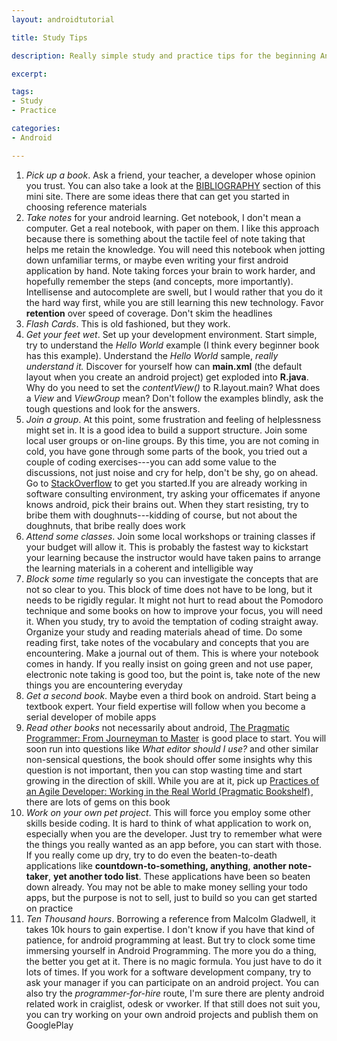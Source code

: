 ```yaml
---
layout: androidtutorial

title: Study Tips

description: Really simple study and practice tips for the beginning Android programmer

excerpt: 

tags:
- Study
- Practice

categories:
- Android

---
```



1. *Pick up a book*. Ask a friend, your teacher, a developer whose opinion you trust. You can also take a look at the [BIBLIOGRAPHY](/blog-choosing-books-for-android) section of this mini site. There are some ideas there that can get you started in choosing reference materials
2. *Take notes* for your android learning. Get notebook, I don't mean a computer. Get a real notebook, with paper on them. I like this approach because there is something about the tactile feel of note taking that helps me retain the knowledge. You will need this notebook when jotting down unfamiliar terms, or maybe even writing your first android application by hand. Note taking forces your brain to work harder, and hopefully remember the steps (and concepts, more importantly). Intellisense and autocomplete are swell, but I would rather that you do it the hard way first, while you are still learning this new technology. Favor **retention** over speed of coverage. Don't skim the headlines 
3. *Flash Cards*.  This is old fashioned, but they work.
4. *Get your feet wet*. Set up your development environment. Start simple, try to understand the *Hello World* example (I think every beginner book has this example). Understand the *Hello World* sample, *really understand it.* Discover for yourself how can **main.xml** (the default layout when you create an android project) get exploded into **R.java**. Why do you need to set the *contentView()* to R.layout.main? What does a *View* and *ViewGroup* mean? Don't follow the examples blindly, ask the tough questions and look for the answers. 
5. *Join a group*. At this point, some frustration and feeling of helplessness might set in. It is a good idea to build a support structure. Join some local user groups or on-line groups. By this time, you are not coming in cold, you have gone through some parts of the book, you tried out a couple of coding exercises---you can add some value to the discussions, not just noise and cry for help, don't be shy, go on ahead. Go to [StackOverflow](http://www.stackoverflow.com) to get you started.If you are already working in software consulting environment, try asking your officemates if anyone knows android, pick their brains out. When they start resisting, try to bribe them with doughnuts---kidding of course, but not about the doughnuts, that bribe really does work 
6. *Attend some classes*. Join some local workshops or training classes if your budget will allow it. This is probably the fastest way to kickstart your learning because the instructor would have taken pains to arrange the learning materials in a coherent and intelligible way
7. *Block some time* regularly so you can investigate the concepts that are not so clear to you. This block of time does not have to be long, but it needs to be rigidly regular. It might not hurt to read about the Pomodoro technique and some books on how to improve your focus, you will need it. When you study, try to avoid the temptation of coding straight away. Organize your study and reading materials ahead of time. Do some reading first, take notes of the vocabulary and concepts that you are encountering. Make a journal out of them. This is where your notebook comes in handy. If you really insist on going green and not use paper, electronic note taking is good too, but the point is, take note of the new things you are encountering everyday
8. *Get a second book*. Maybe even a third book on android. Start being a textbook expert. Your field expertise will follow when you become a serial developer of mobile apps
9. *Read other books* not necessarily about android, <a href="http://www.amazon.com/gp/product/020161622X/ref=as_li_tf_tl?ie=UTF8&camp=1789&creative=9325&creativeASIN=020161622X&linkCode=as2&tag=thelogboxcom-20">The Pragmatic Programmer: From Journeyman to Master</a><img src="http://www.assoc-amazon.com/e/ir?t=thelogboxcom-20&l=as2&o=1&a=020161622X" width="1" height="1" border="0" alt="" style="border:none !important; margin:0px !important;" /> is good place to start. You will soon run into questions like *What editor should I use?* and other similar non-sensical questions, the book should offer some insights why this question is not important, then you can stop wasting time and start growing in the direction of skill. While you are at it, pick up <a href="http://www.amazon.com/gp/product/097451408X/ref=as_li_tf_tl?ie=UTF8&camp=1789&creative=9325&creativeASIN=097451408X&linkCode=as2&tag=thelogboxcom-20">Practices of an Agile Developer: Working in the Real World (Pragmatic Bookshelf)</a><img src="http://www.assoc-amazon.com/e/ir?t=thelogboxcom-20&l=as2&o=1&a=097451408X" width="1" height="1" border="0" alt="" style="border:none !important; margin:0px !important;" />, there are lots of gems on this book
10. *Work on your own pet project*. This will force you employ some other skills beside coding. It is hard to think of what application to work on, especially when you are the developer. Just try to remember what were the things you really wanted as an app before, you can start with those. If you really come up dry, try to do even the beaten-to-death applications like **countdown-to-something, anything**, **another note-taker**, **yet another todo list**. These applications have been so beaten down already. You may not be able to make money selling your todo apps, but the purpose is not to sell, just to build so you can get started on practice
11. *Ten Thousand hours*. Borrowing a reference from Malcolm Gladwell,  it takes 10k hours to gain expertise. I don't know if you have that kind of patience, for android programming at least. But try to clock some time immersing yourself in Android Programming. The more you do a thing, the better you get at it. There is no magic formula. You just have to do it lots of times. If you work for a software development company, try to ask your manager if you can participate on an android project. You can also try the *programmer-for-hire* route, I'm sure there are plenty android related work in craiglist, odesk or vworker. If that still does not suit you, you can try working on your own android projects and publish them on GooglePlay



